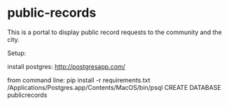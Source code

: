 public-records
==============
This is a portal to display public record requests to the community and the city.


Setup:

install postgres: http://postgresapp.com/

from command line:
pip install -r requirements.txt
/Applications/Postgres.app/Contents/MacOS/bin/psql
CREATE DATABASE publicrecords

